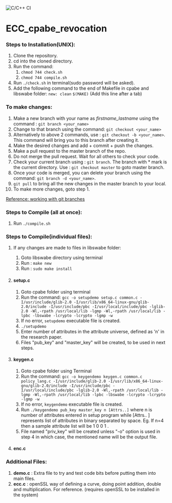 ![C/C++ CI](https://github.com/rjsu26/ECC_cpabe_revocation/workflows/C/C++%20CI/badge.svg)

# ECC_cpabe_revocation
<!-- ---------------------------------------------------- -->

### Steps to Installation(UNIX): 
1. Clone the repository.
2. cd into the cloned directory.
3. Run the command: 
      1. `chmod 744 check.sh`
      2. `chmod 744 compile.sh`
4.  Run `./check.sh` in terminal(sudo password will be asked).
5.  Add the following command to the end of Makefile in cpabe and libswabe folder: 
       `new: clean` 
       `$(MAKE)`   (Add this line after a tab)

### To make changes:
1. Make a new branch with your name as _firstname_lastname_ using the command : `git branch <your_name>`
2. Change to that branch using the command: `git checkout <your_name>`
3.  Alternatively to above 2 commands, use : `git checkout -b <your_name>`. This command will bring you to this branch after creating it. 
4. Make the desired changes and add + commit + push the changes.  
5. Make a pull request to the master branch of the repo.
6. Do not merge the pull request. Wait for all others to check your code.
7. Check your current branch using : `git branch`. The branch with * mark is the current directory. Use : `git checkout master` to goto master branch.
8. Once your code is merged, you can delete your branch using the command: `git branch -d <your_name>`.
9.  `git pull` to bring all the new changes in the master branch to your local.
10. To make more changes, goto step 1.

[Reference: working with git branches](https://thenewstack.io/dont-mess-with-the-master-working-with-branches-in-git-and-github/)

### Steps to Compile (all at once):
1. Run `./compile.sh` 

### Steps to Compile(individual files):
1. If any changes are made to files in libswabe folder:
      1. Goto libswabe directory using terminal
      2. Run : `make new`
      3. Run : `sudo make install`

2. #### setup.c
      1. Goto cpabe folder using terminal
      2. Run the command:
            `gcc -o setupdemo setup.c common.c -I/usr/include/glib-2.0 -I/usr/lib/x86_64-linux-gnu/glib-2.0/include -I/usr/include/pbc -I/usr/local/include/pbc -lglib-2.0 -Wl,-rpath /usr/local/lib -lgmp -Wl,-rpath /usr/local/lib -lpbc -lbswabe -lcrypto -lcrypto -lgmp -w`
      3. If no error, `setupdemo` executable file is created.
      4. `./setupdemo`
      5. Enter number of attributes in the attribute universe, defined as 'n' in the research paper.
      6. Files "pub_key" and "master_key" will be created, to be used in next steps.

3. #### keygen.c
      1. Goto cpabe folder using Terminal
      2. Run the command:
            `gcc -o keygendemo keygen.c common.c policy_lang.c -I/usr/include/glib-2.0 -I/usr/lib/x86_64-linux-gnu/glib-2.0/include -I/usr/include/pbc -I/usr/local/include/pbc -lglib-2.0 -Wl,-rpath /usr/local/lib -lgmp -Wl,-rpath /usr/local/lib -lpbc -lbswabe -lcrypto -lcrypto -lgmp -w`
      3.   If no error, `keygendemo` executable file is created.
      4.   Run `./keygendemo pub_key master_key n [Attrs..]` where n is number of attributes entered in setup program while [Attrs.. ] represents list of attributes in binary separated by space. Eg. If n=4 then a sample attribute list will be 1 0 0 1 .
      5.   File named "priv_key" will be created unless "-o" option is used in step 4 in which case, the mentioned name will be the output file.

4. #### enc.c    

### Additional Files:
1. **demo.c** : Extra file to try and test code bits before putting them into main files. 
2. **ecc.c** : openSSL way of defining a curve, doing point addition, double and multiplication. For reference. (requires openSSL to be installed in the system) 